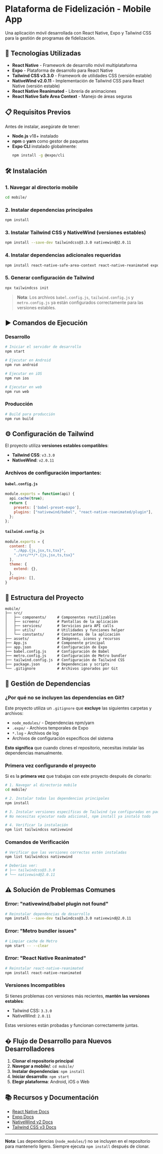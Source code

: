 # Plataforma de Fidelización - Mobile App

Una aplicación móvil desarrollada con React Native, Expo y Tailwind CSS para la gestión de programas de fidelización.

## 🚀 Tecnologías Utilizadas

- **React Native** - Framework de desarrollo móvil multiplataforma
- **Expo** - Plataforma de desarrollo para React Native
- **Tailwind CSS v3.3.0** - Framework de utilidades CSS (versión estable)
- **NativeWind v2.0.11** - Implementación de Tailwind CSS para React Native (versión estable)
- **React Native Reanimated** - Librería de animaciones
- **React Native Safe Area Context** - Manejo de áreas seguras

## 📋 Requisitos Previos

Antes de instalar, asegúrate de tener:

- **Node.js** v18+ instalado
- **npm** o **yarn** como gestor de paquetes
- **Expo CLI** instalado globalmente:
  ```bash
  npm install -g @expo/cli
  ```

## 🛠️ Instalación

### 1. Navegar al directorio mobile
```bash
cd mobile/
```

### 2. Instalar dependencias principales
```bash
npm install
```

### 3. Instalar Tailwind CSS y NativeWind (versiones estables)
```bash
npm install --save-dev tailwindcss@3.3.0 nativewind@2.0.11
```

### 4. Instalar dependencias adicionales requeridas
```bash
npm install react-native-safe-area-context react-native-reanimated expo-linear-gradient
```

### 5. Generar configuración de Tailwind
```bash
npx tailwindcss init
```

> **Nota**: Los archivos `babel.config.js`, `tailwind.config.js` y `metro.config.js` ya están configurados correctamente para las versiones estables.

## ▶️ Comandos de Ejecución

### Desarrollo
```bash
# Iniciar el servidor de desarrollo
npm start

# Ejecutar en Android
npm run android

# Ejecutar en iOS
npm run ios

# Ejecutar en web
npm run web
```

### Producción
```bash
# Build para producción
npm run build
```

## ⚙️ Configuración de Tailwind

El proyecto utiliza **versiones estables compatibles**:
- **Tailwind CSS**: `v3.3.0`
- **NativeWind**: `v2.0.11`

### Archivos de configuración importantes:

#### `babel.config.js`
```javascript
module.exports = function(api) {
  api.cache(true);
  return {
    presets: ['babel-preset-expo'],
    plugins: ["nativewind/babel", "react-native-reanimated/plugin"],
  };
};
```

#### `tailwind.config.js`
```javascript
module.exports = {
  content: [
    "./App.{js,jsx,ts,tsx}", 
    "./src/**/*.{js,jsx,ts,tsx}"
  ],
  theme: {
    extend: {},
  },
  plugins: [],
}
```

## 📁 Estructura del Proyecto

```
mobile/
├── src/
│   ├── components/     # Componentes reutilizables
│   ├── screens/        # Pantallas de la aplicación
│   ├── services/       # Servicios para API calls
│   ├── utils/          # Utilidades y funciones helper
│   └── constants/      # Constantes de la aplicación
├── assets/             # Imágenes, iconos y recursos
├── App.js              # Componente principal
├── app.json            # Configuración de Expo
├── babel.config.js     # Configuración de Babel
├── metro.config.js     # Configuración de Metro bundler
├── tailwind.config.js  # Configuración de Tailwind CSS
├── package.json        # Dependencias y scripts
└── .gitignore          # Archivos ignorados por Git
```

## 📝 Gestión de Dependencias

### ¿Por qué no se incluyen las dependencias en Git?

Este proyecto utiliza un `.gitignore` que **excluye** las siguientes carpetas y archivos:

- `node_modules/` - Dependencias npm/yarn
- `.expo/` - Archivos temporales de Expo
- `*.log` - Archivos de log
- Archivos de configuración específicos del sistema

**Esto significa** que cuando clones el repositorio, necesitas instalar las dependencias manualmente.

### Primera vez configurando el proyecto

Si es la **primera vez** que trabajas con este proyecto después de clonarlo:

```bash
# 1. Navegar al directorio mobile
cd mobile/

# 2. Instalar todas las dependencias principales
npm install

# 3. Instalar versiones específicas de Tailwind (ya configuradas en package.json)
# No necesitas ejecutar nada adicional, npm install ya instaló todo

# 4. Verificar la instalación
npm list tailwindcss nativewind
```

### Comandos de Verificación

```bash
# Verificar que las versiones correctas estén instaladas
npm list tailwindcss nativewind

# Deberías ver:
# ├── tailwindcss@3.3.0
# └── nativewind@2.0.11
```

## ⚠️ Solución de Problemas Comunes

### Error: "nativewind/babel plugin not found"
```bash
# Reinstalar dependencias de desarrollo
npm install --save-dev tailwindcss@3.3.0 nativewind@2.0.11
```

### Error: "Metro bundler issues"
```bash
# Limpiar cache de Metro
npm start -- --clear
```

### Error: "React Native Reanimated"
```bash
# Reinstalar react-native-reanimated
npm install react-native-reanimated
```

### Versiones Incompatibles
Si tienes problemas con versiones más recientes, **mantén las versiones estables**:
- Tailwind CSS: `3.3.0`
- NativeWind: `2.0.11`

Estas versiones están probadas y funcionan correctamente juntas.

## � Flujo de Desarrollo para Nuevos Desarrolladores

1. **Clonar el repositorio principal**
2. **Navegar a mobile/**: `cd mobile/`
3. **Instalar dependencias**: `npm install`
4. **Iniciar desarrollo**: `npm start`
5. **Elegir plataforma**: Android, iOS o Web

## 📚 Recursos y Documentación

- [React Native Docs](https://reactnative.dev/)
- [Expo Docs](https://docs.expo.dev/)
- [NativeWind v2 Docs](https://www.nativewind.dev/v2)
- [Tailwind CSS v3 Docs](https://tailwindcss.com/docs)

---

**Nota**: Las dependencias (`node_modules/`) no se incluyen en el repositorio para mantenerlo ligero. Siempre ejecuta `npm install` después de clonar.